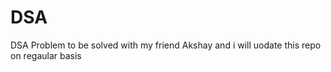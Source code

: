 # DSA
DSA Problem to be solved with my friend Akshay and i will uodate this repo on regaular basis 
